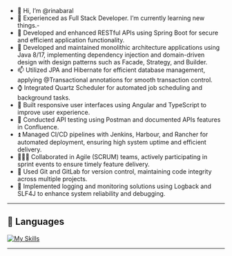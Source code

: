 - 👋 Hi, I’m @rinabaral
- 🌱 Experienced as Full Stack Developer. I’m currently learning new things.- 
- 🎍 Developed and enhanced RESTful APIs using Spring Boot for secure and efficient application functionality.
- 🎏 Developed and maintained monolithic architecture applications using Java 8/17, implementing dependency injection and domain-driven design with design patterns such as Facade, Strategy, and Builder.
- 📫 Utilized JPA and Hibernate for efficient database management, applying @Transactional annotations for smooth transaction control.
- ⌚ Integrated Quartz Scheduler for automated job scheduling and background tasks.
- 📰 Built responsive user interfaces using Angular and TypeScript to improve user experience.
- 📮 Conducted API testing using Postman and documented APIs features in Confluence.
- ⏫ Managed CI/CD pipelines with Jenkins, Harbour, and Rancher for automated deployment, ensuring high system uptime and efficient delivery.
- 🧑‍🤝‍🧑 Collaborated in Agile (SCRUM) teams, actively participating in sprint events to ensure timely feature delivery.
- 🔭 Used Git and GitLab for version control, maintaining code integrity across multiple projects.
- 🌲 Implemented logging and monitoring solutions using Logback and SLF4J to enhance system reliability and debugging.
****
🧰 Languages
-
[![My Skills](https://skillicons.dev/icons?i=java,hibernate,mysql,postman,git,docker,jenkins,angular,js,python,gherkin)](https://skillicons.dev)
****
